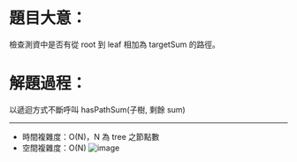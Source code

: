 # 題目大意：
檢查測資中是否有從 root 到 leaf 相加為 targetSum 的路徑。

# 解題過程：
以遞迴方式不斷呼叫 hasPathSum(子樹, 剩餘 sum)

--------------
* 時間複雜度：O(N)，N 為 tree 之節點數
* 空間複雜度：O(N)
![image](https://github.com/00757129/Leetcode/assets/58520935/82ae42ef-7bd4-44fc-9373-df9be7c4d9c9)
